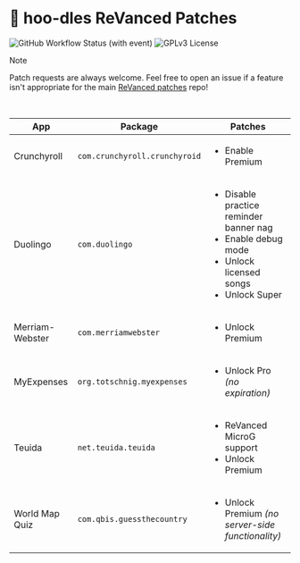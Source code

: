 # :leaves: hoo-dles ReVanced Patches

![GitHub Workflow Status (with event)](https://img.shields.io/github/actions/workflow/status/hoo-dles/revanced-custom-patches/release.yml)
![GPLv3 License](https://img.shields.io/badge/License-GPL%20v3-yellow.svg)

> [!NOTE]
> Patch requests are always welcome. Feel free to open an issue if a feature isn't appropriate for the main [ReVanced patches](https://github.com/ReVanced/revanced-patches) repo!

<br/>

| App | Package | Patches |
| --- | --- | --- |
| Crunchyroll | `com.crunchyroll.crunchyroid` | <ul><li>Enable Premium</li></ul> |
| Duolingo | `com.duolingo` | <ul><li>Disable practice reminder banner nag</li><li>Enable debug mode</li><li>Unlock licensed songs</li><li>Unlock Super</li></ul> |
| Merriam-Webster | `com.merriamwebster` | <ul><li>Unlock Premium</li></ul> |
| MyExpenses | `org.totschnig.myexpenses` | <ul><li>Unlock Pro _(no expiration)_</li></ul> |
| Teuida | `net.teuida.teuida` | <ul><li>ReVanced MicroG support</li><li>Unlock Premium</li></ul> |
| World Map Quiz | `com.qbis.guessthecountry` | <ul><li>Unlock Premium _(no server-side functionality)_</li></ul> |
